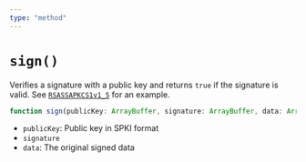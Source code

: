 ```yaml
---
type: "method"
---
```


# `sign()`

Verifies a signature with a public key and returns `true` if the signature is valid. See [`RSASSAPKCS1v1_5`](/reference/crypto/RSASSAPKCS1v1_5) for an example.

```ts
function sign(publicKey: ArrayBuffer, signature: ArrayBuffer, data: ArrayBuffer): Promise<boolean>;
```

- `publicKey`: Public key in SPKI format
- `signature`
- `data`: The original signed data
